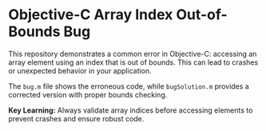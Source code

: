 # Objective-C Array Index Out-of-Bounds Bug

This repository demonstrates a common error in Objective-C: accessing an array element using an index that is out of bounds.  This can lead to crashes or unexpected behavior in your application.

The `bug.m` file shows the erroneous code, while `bugSolution.m` provides a corrected version with proper bounds checking.

**Key Learning:** Always validate array indices before accessing elements to prevent crashes and ensure robust code.